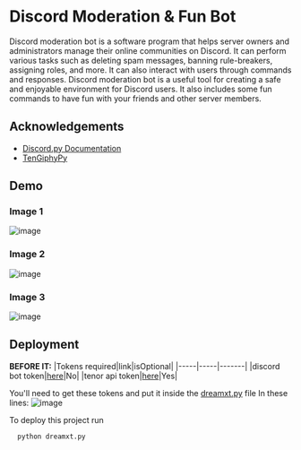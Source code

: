 # Discord Moderation & Fun Bot

Discord moderation bot is a software program that helps server owners and administrators manage their online communities on Discord. It can perform various tasks such as deleting spam messages, banning rule-breakers, assigning roles, and more. It can also interact with users through commands and responses. Discord moderation bot is a useful tool for creating a safe and enjoyable environment for Discord users.
It also includes some fun commands to have fun with your friends and other server members.

## Acknowledgements

 - [Discord.py Documentation](https://discordpy.readthedocs.io/en/stable/)
 - [TenGiphyPy](https://github.com/realSnosh/TenGiphPy)


## Demo
### Image 1
![image](https://github.com/user-attachments/assets/1fb89c9a-3bff-4f09-9e2e-713e87d1ba26)
<br>
### Image 2
![image](https://github.com/mr-mods-yg/moderation-fun-bot-python/assets/62419230/0ae58e7e-43a9-47b2-a45a-a31ef919797c)
<br>
### Image 3
![image](https://github.com/mr-mods-yg/moderation-fun-bot-python/assets/62419230/c9c9443b-066b-4793-a1d6-3ae2c3f36186)

## Deployment
**BEFORE IT:**
|Tokens required|link|isOptional|
|-----|-----|-------|
|discord bot token|[here](https://discord.com/developers/applications)|No|
|tenor api token|[here](https://tenor.com/developer/dashboard)|Yes|

You'll need to get these tokens and put it inside the [dreamxt.py](https://github.com/mr-mods-yg/moderation-fun-bot-python/blob/main/dreamtx.py) file
In these lines:
![image](https://github.com/mr-mods-yg/moderation-fun-bot-python/assets/62419230/e290c284-7a5d-4250-b793-20ad4c542aab)


To deploy this project run

```bash
  python dreamxt.py
```



